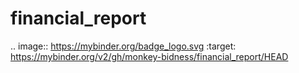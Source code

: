 # financial_report

.. image:: https://mybinder.org/badge_logo.svg
 :target: https://mybinder.org/v2/gh/monkey-bidness/financial_report/HEAD
